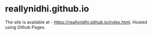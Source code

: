 # reallynidhi.github.io

The site is available at - https://reallynidhi.github.io/index.html. Hosted using Github Pages.
